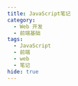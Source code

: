 ```yaml
---
title: JavaScript笔记
category:
  - Web 开发
  - 前端基础
tags:
  - JavaScript
  - 前端
  - web
  - 笔记
hide: true
---
```

